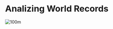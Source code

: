 Analizing World Records
==============

![100m](World-Record-Stats/raw/master/images/100%20Metres.png)

